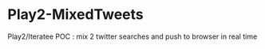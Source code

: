 Play2-MixedTweets
=================

Play2/Iteratee POC : mix 2 twitter searches and push to browser in real time